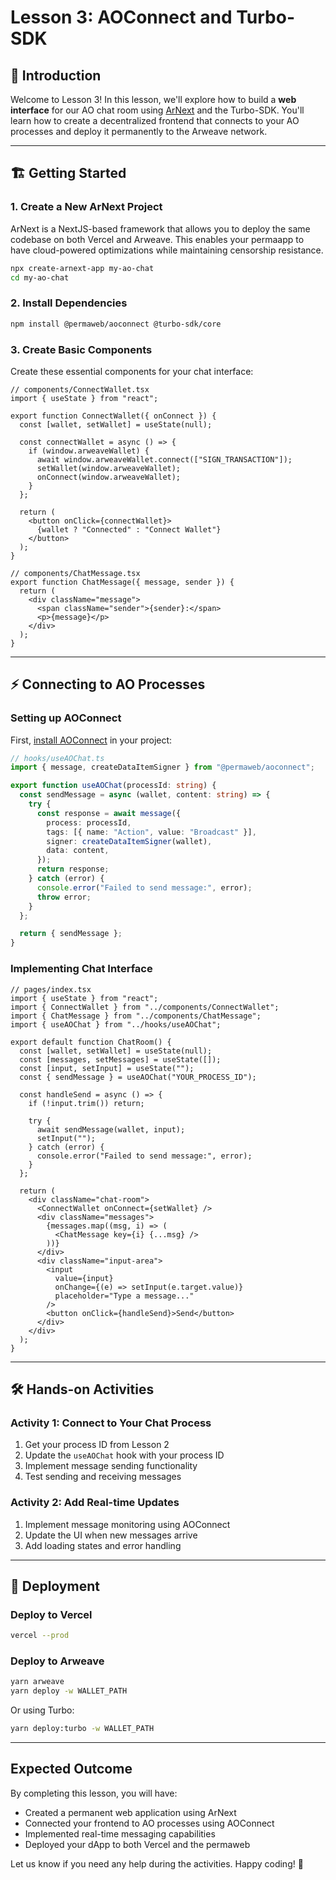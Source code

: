 # Lesson 3: AOConnect and Turbo-SDK

## 📖 Introduction

Welcome to Lesson 3! In this lesson, we'll explore how to build a **web interface** for our AO chat room using [ArNext](https://github.com/weavedb/arnext) and the Turbo-SDK. You'll learn how to create a decentralized frontend that connects to your AO processes and deploy it permanently to the Arweave network.

---

## 🏗️ Getting Started

### 1. Create a New ArNext Project

ArNext is a NextJS-based framework that allows you to deploy the same codebase on both Vercel and Arweave. This enables your permaapp to have cloud-powered optimizations while maintaining censorship resistance.

```bash
npx create-arnext-app my-ao-chat
cd my-ao-chat
```

### 2. Install Dependencies

```bash
npm install @permaweb/aoconnect @turbo-sdk/core
```

### 3. Create Basic Components

Create these essential components for your chat interface:

```tsx
// components/ConnectWallet.tsx
import { useState } from "react";

export function ConnectWallet({ onConnect }) {
  const [wallet, setWallet] = useState(null);

  const connectWallet = async () => {
    if (window.arweaveWallet) {
      await window.arweaveWallet.connect(["SIGN_TRANSACTION"]);
      setWallet(window.arweaveWallet);
      onConnect(window.arweaveWallet);
    }
  };

  return (
    <button onClick={connectWallet}>
      {wallet ? "Connected" : "Connect Wallet"}
    </button>
  );
}
```

```tsx
// components/ChatMessage.tsx
export function ChatMessage({ message, sender }) {
  return (
    <div className="message">
      <span className="sender">{sender}:</span>
      <p>{message}</p>
    </div>
  );
}
```

---

## ⚡ Connecting to AO Processes

### Setting up AOConnect

First, [install AOConnect](https://cookbook_ao.arweave.dev/guides/aoconnect/installing-connect.html) in your project:

```typescript
// hooks/useAOChat.ts
import { message, createDataItemSigner } from "@permaweb/aoconnect";

export function useAOChat(processId: string) {
  const sendMessage = async (wallet, content: string) => {
    try {
      const response = await message({
        process: processId,
        tags: [{ name: "Action", value: "Broadcast" }],
        signer: createDataItemSigner(wallet),
        data: content,
      });
      return response;
    } catch (error) {
      console.error("Failed to send message:", error);
      throw error;
    }
  };

  return { sendMessage };
}
```

### Implementing Chat Interface

```tsx
// pages/index.tsx
import { useState } from "react";
import { ConnectWallet } from "../components/ConnectWallet";
import { ChatMessage } from "../components/ChatMessage";
import { useAOChat } from "../hooks/useAOChat";

export default function ChatRoom() {
  const [wallet, setWallet] = useState(null);
  const [messages, setMessages] = useState([]);
  const [input, setInput] = useState("");
  const { sendMessage } = useAOChat("YOUR_PROCESS_ID");

  const handleSend = async () => {
    if (!input.trim()) return;

    try {
      await sendMessage(wallet, input);
      setInput("");
    } catch (error) {
      console.error("Failed to send message:", error);
    }
  };

  return (
    <div className="chat-room">
      <ConnectWallet onConnect={setWallet} />
      <div className="messages">
        {messages.map((msg, i) => (
          <ChatMessage key={i} {...msg} />
        ))}
      </div>
      <div className="input-area">
        <input
          value={input}
          onChange={(e) => setInput(e.target.value)}
          placeholder="Type a message..."
        />
        <button onClick={handleSend}>Send</button>
      </div>
    </div>
  );
}
```

---

## 🛠️ Hands-on Activities

### Activity 1: Connect to Your Chat Process

1. Get your process ID from Lesson 2
2. Update the `useAOChat` hook with your process ID
3. Implement message sending functionality
4. Test sending and receiving messages

### Activity 2: Add Real-time Updates

1. Implement message monitoring using AOConnect
2. Update the UI when new messages arrive
3. Add loading states and error handling

---

## 🚀 Deployment

### Deploy to Vercel

```bash
vercel --prod
```

### Deploy to Arweave

```bash
yarn arweave
yarn deploy -w WALLET_PATH
```

Or using Turbo:

```bash
yarn deploy:turbo -w WALLET_PATH
```

---

## Expected Outcome

By completing this lesson, you will have:

- Created a permanent web application using ArNext
- Connected your frontend to AO processes using AOConnect
- Implemented real-time messaging capabilities
- Deployed your dApp to both Vercel and the permaweb

Let us know if you need any help during the activities. Happy coding! 🚀
